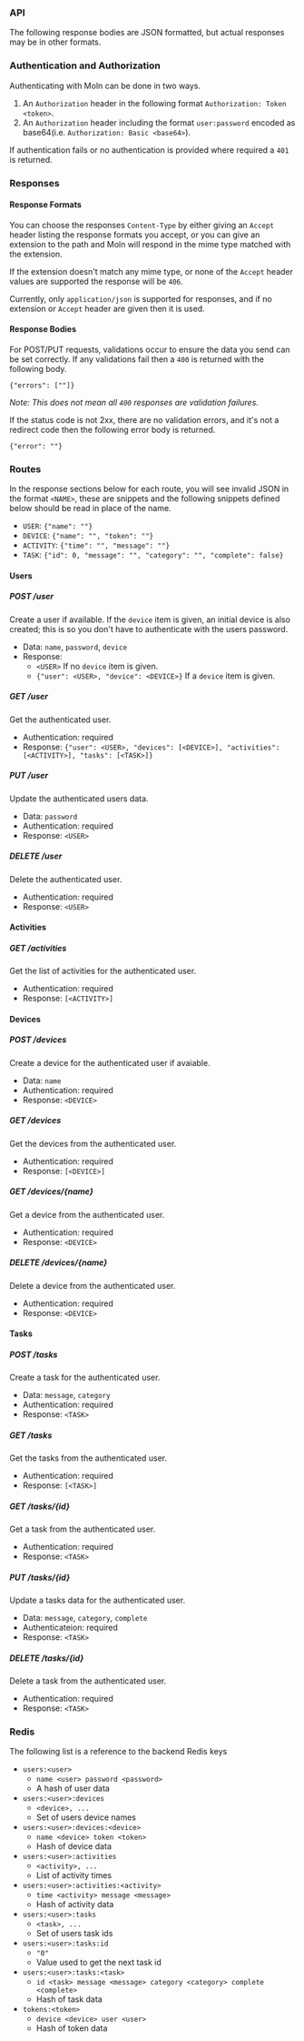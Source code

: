 ### API
The following response bodies are JSON formatted, but actual responses may be in other formats.

### Authentication and Authorization
Authenticating with Moln can be done in two ways.

1. An `Authorization` header in the following format `Authorization: Token <token>`.
2. An `Authorization` header including the format `user:password` encoded as base64(i.e. `Authorization: Basic <base64>`).

If authentication fails or no authentication is provided where required a `401` is returned.

### Responses
#### Response Formats
You can choose the responses `Content-Type` by either giving an `Accept` header listing the response
formats you accept, or you can give an extension to the path and Moln will respond in the mime
type matched with the extension.

If the extension doesn't match any mime type, or none of the `Accept` header values are supported
the response will be `406`.

Currently, only `application/json` is supported for responses, and if no extension or `Accept`
header are given then it is used.

#### Response Bodies
For POST/PUT requests, validations occur to ensure the data you send can be set correctly.
If any validations fail then a `400` is returned with the following body.
```
{"errors": [""]}
```
_Note: This does not mean all `400` responses are validation failures._

If the status code is not 2xx, there are no validation errors, and it's not a redirect code then
the following error body is returned.
```
{"error": ""}
```

### Routes
In the response sections below for each route, you will see invalid JSON in the format `<NAME>`,
these are snippets and the following snippets defined below should be read in place of the name.
- `USER`: `{"name": ""}`
- `DEVICE`: `{"name": "", "token": ""}`
- `ACTIVITY`: `{"time": "", "message": ""}`
- `TASK`: `{"id": 0, "message": "", "category": "", "complete": false}`

#### Users
##### POST /user
Create a user if available. If the `device` item is given, an initial device is also created;
this is so you don't have to authenticate with the users password.

- Data: `name`, `password`, `device`
- Response:
  - `<USER>` If no `device` item is given.
  - `{"user": <USER>, "device": <DEVICE>}` If a `device` item is given.

##### GET /user
Get the authenticated user.

- Authentication: required
- Response: `{"user": <USER>, "devices": [<DEVICE>], "activities": [<ACTIVITY>], "tasks": [<TASK>]}`

##### PUT /user
Update the authenticated users data.

- Data: `password`
- Authentication: required
- Response: `<USER>`

##### DELETE /user
Delete the authenticated user.

- Authentication: required
- Response: `<USER>`

#### Activities
##### GET /activities
Get the list of activities for the authenticated user.

- Authentication: required
- Response: `[<ACTIVITY>]`

#### Devices
##### POST /devices
Create a device for the authenticated user if avaiable.

- Data: `name`
- Authentication: required
- Response: `<DEVICE>`

##### GET /devices
Get the devices from the authenticated user.

- Authentication: required
- Response: `[<DEVICE>]`

##### GET /devices/{name}
Get a device from the authenticated user.

- Authentication: required
- Response: `<DEVICE>`

##### DELETE /devices/{name}
Delete a device from the authenticated user.

- Authentication: required
- Response: `<DEVICE>`

#### Tasks
##### POST /tasks
Create a task for the authenticated user.

- Data: `message`, `category`
- Authentication: required
- Response: `<TASK>`

##### GET /tasks
Get the tasks from the authenticated user.

- Authentication: required
- Response: `[<TASK>]`

##### GET /tasks/{id}
Get a task from the authenticated user.

- Authentication: required
- Response: `<TASK>`

##### PUT /tasks/{id}
Update a tasks data for the authenticated user.

- Data: `message`, `category`, `complete`
- Authenticateion: required
- Response: `<TASK>`

##### DELETE /tasks/{id}
Delete a task from the authenticated user.

- Authentication: required
- Response: `<TASK>`

### Redis
The following list is a reference to the backend Redis keys
- `users:<user>`
  - `name <user> password <password>`
  - A hash of user data
- `users:<user>:devices`
  - `<device>, ...`
  - Set of users device names
- `users:<user>:devices:<device>`
  - `name <device> token <token>`
  - Hash of device data
- `users:<user>:activities`
  - `<activity>, ...`
  - List of activity times
- `users:<user>:activities:<activity>`
  - `time <activity> message <message>`
  - Hash of activity data
- `users:<user>:tasks`
  - `<task>, ...`
  - Set of users task ids
- `users:<user>:tasks:id`
  - `"0"`
  - Value used to get the next task id
- `users:<user>:tasks:<task>`
  - `id <task> message <message> category <category> complete <complete>`
  - Hash of task data
- `tokens:<token>`
  - `device <device> user <user>`
  - Hash of token data
